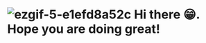# ![ezgif-5-e1efd8a52c](https://github.com/woodenclock/woodenclock/assets/69474977/48e81a94-dc75-49a2-9dea-40946676518b) Hi there 😁. Hope you are doing great!
